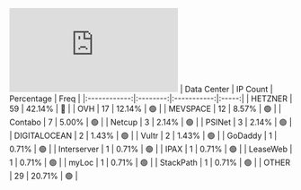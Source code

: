 ![Diagramm](https://github.com/obajay/StateSync-snapshots/blob/main/Projects/Quicksilver/1/README.md)
| Data Center | IP Count | Percentage | Freq |
|:------------:|:--------:|:-----------:|:-----:|
| HETZNER | 59 | 42.14% | 🔴 |
| OVH | 17 | 12.14% | 🟢 |
| MEVSPACE | 12 | 8.57% | 🟢 |
| Contabo | 7 | 5.00% | 🟢 |
| Netcup | 3 | 2.14% | 🟢 |
| PSINet | 3 | 2.14% | 🟢 |
| DIGITALOCEAN | 2 | 1.43% | 🟢 |
| Vultr | 2 | 1.43% | 🟢 |
| GoDaddy | 1 | 0.71% | 🟢 |
| Interserver | 1 | 0.71% | 🟢 |
| IPAX | 1 | 0.71% | 🟢 |
| LeaseWeb | 1 | 0.71% | 🟢 |
| myLoc | 1 | 0.71% | 🟢 |
| StackPath | 1 | 0.71% | 🟢 |
| OTHER | 29 | 20.71% | 🟢 |